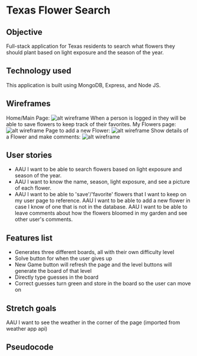# Texas Flower Search 

## Objective 
Full-stack application for Texas residents to search what flowers they should plant based on light exposure and the season of the year. 

## Technology used
This application is built using MongoDB, Express, and Node JS.

## Wireframes
Home/Main Page:
![alt wireframe](https://imgur.com/8Ok07wx)
When a person is logged in they will be able to save flowers to keep track of their favorites. My Flowers page:
![alt wireframe](https://imgur.com/TgGZFRx)
Page to add a new Flower:
![alt wireframe](https://imgur.com/Eri1rtV)
Show details of a Flower and make comments:
![alt wireframe](https://imgur.com/T93xmxI)

## User stories 
- AAU I want to be able to search flowers based on light exposure and season of the year.
- AAU I want to know the name, season, light exposure, and see a picture of each flower.
- AAU I want to be able to 'save'/'favorite' flowers that I want to keep on my user page to reference.
AAU I want to be able to add a new flower in case I know of one that is not in the database.
AAU I want to be able to leave comments about how the flowers bloomed in my garden and see other user's comments.


## Features list 
- Generates three different boards, all with their own difficulty level
- Solve button for when the user gives up 
- New Game button will refresh the page and the level buttons will generate the board of that level
- Directly type guesses in the board
- Correct guesses turn green and store in the board so the user can move on 

## Stretch goals 
AAU I want to see the weather in the corner of the page (imported from weather app api)

## Pseudocode
